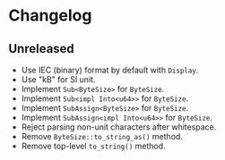 # Changelog

## Unreleased

- Use IEC (binary) format by default with `Display`.
- Use "kB" for SI unit.
- Implement `Sub<ByteSize>` for `ByteSize`.
- Implement `Sub<impl Into<u64>>` for `ByteSize`.
- Implement `SubAssign<ByteSize>` for `ByteSize`.
- Implement `SubAssign<impl Into<u64>>` for `ByteSize`.
- Reject parsing non-unit characters after whitespace.
- Remove `ByteSize::to_string_as()` method.
- Remove top-level `to_string()` method.

